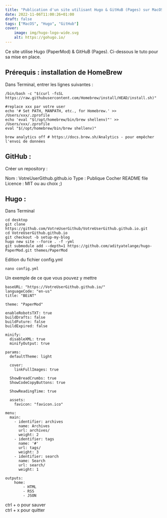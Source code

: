 ```yaml
---
title: "Publication d'un site utilisant Hugo & GitHuB (Pages) sur MacOS (Mx)"
date: 2022-11-06T11:00:26+01:00
draft: false
tags: ["MacOS", "Hugo", "GitHub"]
cover:
    image: img/hugo-logo-wide.svg
    alt: https://gohugo.io/
---
```


Ce site utilise Hugo (PaperMod) & GitHuB (Pages). Ci-dessous le tuto pour sa mise en place.

## Prérequis : installation de HomeBrew

Dans Terminal, entrer les lignes suivantes :
```
/bin/bash -c "$(curl -fsSL https://raw.githubusercontent.com/Homebrew/install/HEAD/install.sh)"

#replace xxx par votre user
echo '# Set PATH, MANPATH, etc., for Homebrew.' >> /Users/xxx/.zprofile
echo 'eval "$(/opt/homebrew/bin/brew shellenv)"' >> /Users/xxx/.zprofile
eval "$(/opt/homebrew/bin/brew shellenv)"  

brew analytics off # https://docs.brew.sh/Analytics - pour empêcher l'envoi de données
```

## GitHub :

Créer un repository :

Nom : VotreUserGithub.github.io
Type : Publique
Cocher README file
Licence : MIT ou au choix ;)

## Hugo :
Dans Terminal
```
cd desktop
git clone https://github.com/VotreUserGithub/VotreUserGithub.github.io.git
cd VotreUserGithub.github.io
git checkout -b setup-my-blog
hugo new site --force . -f -yml
git submodule add --depth=1 https://github.com/adityatelange/hugo-PaperMod.git themes/PaperMod
```

Edition du fichier config.yml 

```
nano config.yml
```
Un exemple de ce que vous pouvez y mettre
```
baseURL: "https://VotreUserGithub.github.io/"
languageCode: "en-us"
title: "BEiNT"

theme: "PaperMod"

enableRobotsTXT: true
buildDrafts: false
buildFuture: false
buildExpired: false

minify:
  disableXML: true
  minifyOutput: true

params:
  defaultTheme: light

  cover:
    linkFullImages: true

  ShowBreadCrumbs: true
  ShowCodeCopyButtons: true

  ShowReadingTime: true

  assets:
    favicon: "favicon.ico"

menu:
  main:
    - identifier: archives
      name: Archives
      url: archives/
      weight: 2
    - identifier: tags
      name: '#'
      url: tags/
      weight: 3
    - identifier: search
      name: Search
      url: search/
      weight: 1
  
outputs:
    home:
        - HTML
        - RSS
        - JSON
```
ctrl + o pour sauver  
ctrl + x pour quitter
